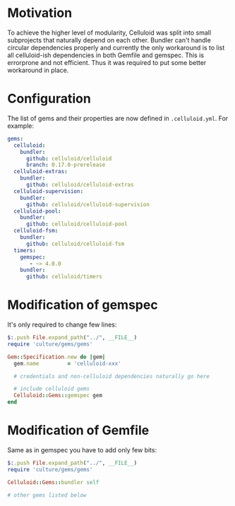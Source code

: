 # Motivation
To achieve the higher level of modularity, Celluloid was split into small subprojects that naturally depend on each other.
Bundler can't handle circular dependencies properly and currently the only workaround is to list all celluloid-ish dependencies in both Gemfile and gemspec.
This is errorprone and not efficient. Thus it was required to put some better workaround in place.

# Configuration
The list of gems and their properties are now defined in `.celluloid.yml`.
For example:
```yml
gems:
  celluloid:
    bundler:
      github: celluloid/celluloid
      branch: 0.17.0-prerelease
  celluloid-extras:
    bundler:
      github: celluloid/celluloid-extras
  celluloid-supervision:
    bundler:
      github: celluloid/celluloid-supervision
  celluloid-pool:
    bundler:
      github: celluloid/celluloid-pool
  celluloid-fsm:
    bundler:
      github: celluloid/celluloid-fsm
  timers:
    gemspec:
       - ~> 4.0.0
    bundler:
      github: celluloid/timers
```

# Modification of gemspec
It's only required to change few lines:
```ruby
$:.push File.expand_path("../", __FILE__)
require 'culture/gems/gems'

Gem::Specification.new do |gem|
  gem.name         = 'celluloid-xxx'

  # credentials and non-celluloid dependencies naturally go here

  # include celluloid gems
  Celluloid::Gems::gemspec gem
end

```

# Modification of Gemfile
Same as in gemspec you have to add only few bits:
```ruby
$:.push File.expand_path("../", __FILE__)
require 'culture/gems/gems'

Celluloid::Gems::bundler self

# other gems listed below
```
